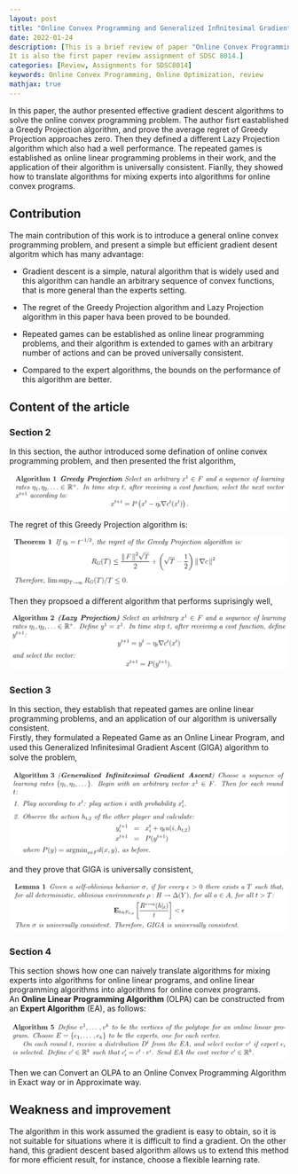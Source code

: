 ```yaml
---
layout: post
title: "Online Convex Programming and Generalized Inﬁnitesimal Gradient Ascent"
date: 2022-01-24
description: [This is a brief review of paper "Online Convex Programming and Generalized Inﬁnitesimal Gradient Ascent",
It is also the first paper review assignment of SDSC 8014.]
categories: [Review, Assignments for SDSC8014]
keywords: Online Convex Programming, Online Optimization, review
mathjax: true
---
```


In this paper, the author presented effective gradient descent algorithms to solve the online convex programming problem. 
The author fisrt eastablished a Greedy Projection algorithm, and prove the average regret of Greedy Projection approaches zero. 
Then they defined a different Lazy Projection algorithm which also had a well performance. The repeated games is established 
as online linear programming problems in their work, and the application of their algorithm is universally consistent. 
Fianlly, they showed how to translate algorithms for mixing experts into algorithms for online convex programs.

## Contribution

The main contribution of this work is to introduce a general online convex programming problem, and present a simple but 
efficient gradient desent algoritm which has many advantage:

- Gradient descent is a simple, natural algorithm that is widely used and this algorithm can handle an arbitrary 
sequence of convex functions, that is more general than the experts setting.

- The regret of the Greedy Projection algorithm and Lazy Projection algorithm in this paper hava been proved to be bounded.

- Repeated games can be established as online linear programming problems, and their algorithm is extended to games with 
an arbitrary number of actions and can be proved universally consistent.

- Compared to the expert algorithms, the bounds on the performance of this algorithm are better.

## Content of the article

### Section 2

In this section, the author introduced some defination of online convex programming problem, and then presented the frist 
algorithm,

![Algorithm 1](/assets/images/22-01-24-online-convex-programming/algorithm1.png)

The regret of this Greedy Projection algorithm is:

![Theorem 1](/assets/images/22-01-24-online-convex-programming/theorem1.png)

Then they propsoed a diﬀerent algorithm that performs suprisingly well,

![Algorithm 2](/assets/images/22-01-24-online-convex-programming/algorithm2.png)

### Section 3

In this section, they establish that repeated games are online linear programming problems, and an application of our algorithm 
is universally consistent.  
Firstly, they formulated a Repeated Game as an Online Linear Program, and used this Generalized Inﬁnitesimal Gradient Ascent 
(GIGA) algorithm to solve the problem,

![Algorithm 3](/assets/images/22-01-24-online-convex-programming/algorithm3_1.png)
![Algorithm 3](/assets/images/22-01-24-online-convex-programming/algorithm3_2.png)

and they prove that GIGA is universally consistent,

![Lemma 1](/assets/images/22-01-24-online-convex-programming/lemma1.png)

### Section 4
This section shows how one can naively translate algorithms for mixing experts into algorithms for online linear programs, 
and online linear programming algorithms into algorithms for online convex programs.  
An **Online Linear Programming Algorithm** (OLPA) can be constructed from an **Expert Algorithm** (EA), as follows:

![Algorithm 5](/assets/images/22-01-24-online-convex-programming/algorithm5.png)

Then we can Convert an OLPA to an Online Convex Programming Algorithm in Exact way or in Approximate way.


## Weakness and improvement
The algorithm in this work assumed the gradient is easy to obtain, so it is not suitable for situations where it is difficult 
to find a gradient. On the other hand, this gradient descent based algorithm allows us to extend this method for more efficient 
result, for instance, choose a flexible learning rate.